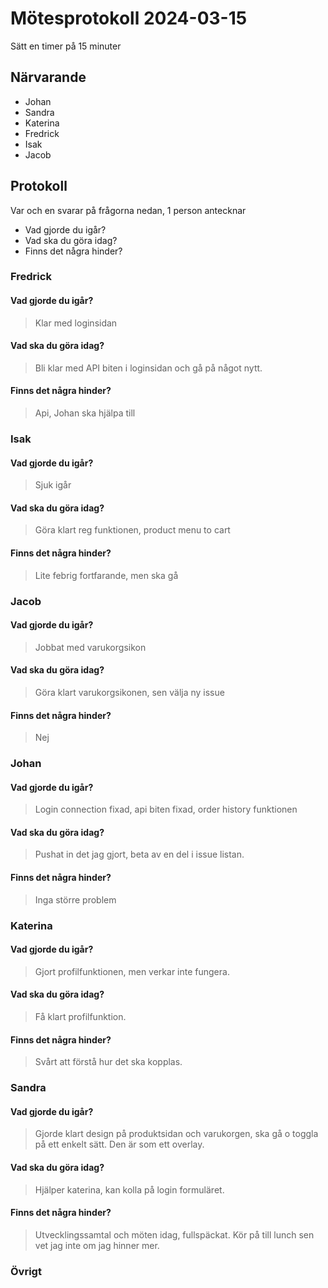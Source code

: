 # Mötesprotokoll 2024-03-15

Sätt en timer på 15 minuter

## Närvarande
* Johan
* Sandra
* Katerina
* Fredrick
* Isak 
* Jacob

## Protokoll
Var och en svarar på frågorna nedan, 1 person antecknar
* Vad gjorde du igår?
* Vad ska du göra idag?
* Finns det några hinder?

### Fredrick 
#### Vad gjorde du igår?
> Klar med loginsidan
#### Vad ska du göra idag?
> Bli klar med API biten i loginsidan och gå på något nytt.
#### Finns det några hinder?
> Api, Johan ska hjälpa till 

### Isak
#### Vad gjorde du igår?
> Sjuk igår
#### Vad ska du göra idag?
> Göra klart reg funktionen, product menu to cart
#### Finns det några hinder?
> Lite febrig fortfarande, men ska gå


### Jacob
#### Vad gjorde du igår?
> Jobbat med varukorgsikon
#### Vad ska du göra idag?
> Göra klart varukorgsikonen, sen välja ny issue
#### Finns det några hinder?
> Nej

### Johan
#### Vad gjorde du igår?
> Login connection fixad, api biten fixad, order history funktionen
#### Vad ska du göra idag?
> Pushat in det jag gjort, beta av en del i issue listan.
#### Finns det några hinder?
> Inga större problem

### Katerina
#### Vad gjorde du igår?
> Gjort profilfunktionen, men verkar inte fungera. 
#### Vad ska du göra idag?
> Få klart profilfunktion.
#### Finns det några hinder?
> Svårt att förstå hur det ska kopplas.

### Sandra
#### Vad gjorde du igår?
> Gjorde klart design på produktsidan och varukorgen, ska gå o toggla på ett enkelt sätt. Den är som ett overlay.
#### Vad ska du göra idag?
> Hjälper katerina, kan kolla på login formuläret.
#### Finns det några hinder?
> Utvecklingssamtal och möten idag, fullspäckat. Kör på till lunch sen vet jag inte om jag hinner mer.

### Övrigt
>
>
